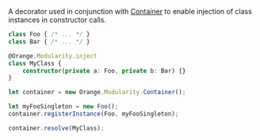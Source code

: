 A decorator used in conjunction with [Container](orange.modularity.container.html) to 
enable injection of class instances in constructor calls.


```typescript
class Foo { /* ... */ }
class Bar { /* ... */ }

@Orange.Modularity.inject
class MyClass {
    constructor(private a: Foo, private b: Bar) {}
}

let container = new Orange.Modularity.Container();

let myFooSingleton = new Foo();
container.registerInstance(Foo, myFooSingleton);

container.resolve(MyClass);
```